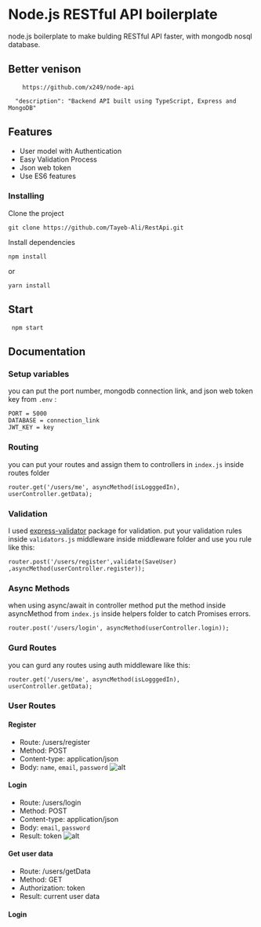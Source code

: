 # Node.js RESTful API boilerplate

node.js boilerplate to make bulding RESTful API faster, with mongodb nosql database.

## Better venison
```
    https://github.com/x249/node-api
```
      "description": "Backend API built using TypeScript, Express and MongoDB"

## Features

* User model with Authentication 
* Easy Validation Process
* Json web token
* Use ES6 features

### Installing

Clone the project
```
git clone https://github.com/Tayeb-Ali/RestApi.git
```

Install dependencies 
```
npm install 
```
or
```
yarn install
```
## Start

``` npm start```

## Documentation

### Setup variables

you can put the port number, mongodb connection link, and json web token key from ``` .env ``` :
```
PORT = 5000
DATABASE = connection_link
JWT_KEY = key 
```
### Routing

you can put your routes and assign them to controllers in ```index.js``` inside routes folder

```
router.get('/users/me', asyncMethod(isLogggedIn), userController.getData);
```

### Validation
I used [express-validator](https://github.com/express-validator/express-validator) package for validation.
put your validation rules inside ```validators.js``` middleware inside middleware folder and use you rule like this:

```router.post('/users/register',validate(SaveUser) ,asyncMethod(userController.register));```

### Async Methods

when using async/await in controller method put the method inside asyncMethod from ```index.js```  inside helpers folder to catch Promises errors.

```
router.post('/users/login', asyncMethod(userController.login));
```

### Gurd Routes

you can gurd any routes using auth middleware like this:

```
router.get('/users/me', asyncMethod(isLogggedIn), userController.getData);
```
### User Routes
#### Register 
* Route: /users/register
* Method: POST
* Content-type: application/json
* Body: ```name```, ```email```, ```password```
  ![alt ](https://image.ibb.co/j0Cwbp/JsonRegs.png)


#### Login 
* Route: /users/login
* Method: POST
* Content-type: application/json
* Body: ```email```, ```password```
* Result: token
  ![alt ](https://image.ibb.co/m4Rdp9/JsonLog.png)

#### Get user data 
* Route: /users/getData
* Method: GET
* Authorization: token
* Result: current user data


#### Login

